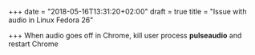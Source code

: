 +++
date = "2018-05-16T13:31:20+02:00"
draft = true
title = "Issue with audio in Linux Fedora 26"

+++
When audio goes off in Chrome, kill user process **pulseaudio** and restart Chrome